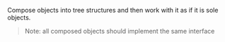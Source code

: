 Compose objects into tree structures and then work with it as if it is sole objects.

> Note: all composed objects should implement the same interface
